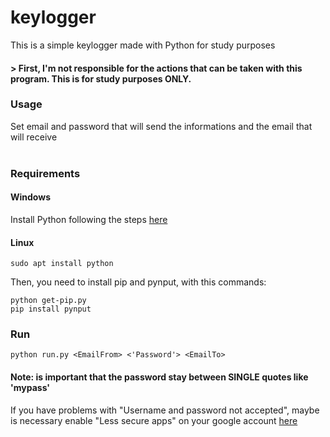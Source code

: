 # keylogger
This is a simple keylogger made with Python for study purposes

#### > First, I'm not responsible for the actions that can be taken with this program. This is for study purposes ONLY.

### Usage
Set email and password that will send the informations and the email that will receive
<br><br>
### Requirements
#### Windows
Install Python following the steps [here](https://python.org.br/instalacao-windows/)
<br>
#### Linux

```sudo apt install python```

Then, you need to install pip and pynput, with this commands:

```python get-pip.py```<br>
```pip install pynput```

### Run
````python run.py <EmailFrom> <'Password'> <EmailTo>````
#### Note: is important that the password stay between SINGLE quotes like 'mypass'

If you have problems with "Username and password not accepted", maybe is necessary enable "Less secure apps" on your google account [here](https://myaccount.google.com/lesssecureapps?pli=1)

